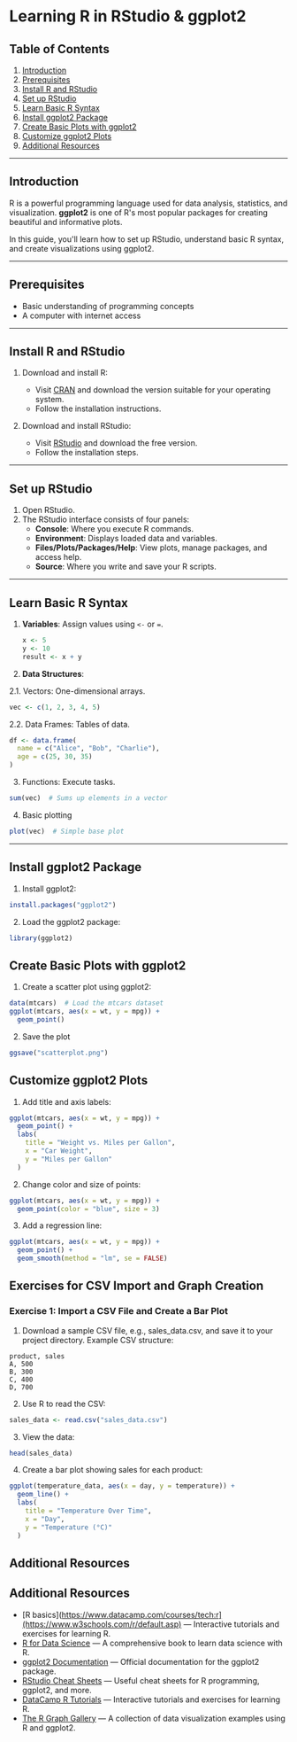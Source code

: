 # Learning R in RStudio & ggplot2

## Table of Contents
1. [Introduction](#introduction)
2. [Prerequisites](#prerequisites)
3. [Install R and RStudio](#install-r-and-rstudio)
4. [Set up RStudio](#set-up-rstudio)
5. [Learn Basic R Syntax](#learn-basic-r-syntax)
6. [Install ggplot2 Package](#install-ggplot2-package)
7. [Create Basic Plots with ggplot2](#create-basic-plots-with-ggplot2)
8. [Customize ggplot2 Plots](#customize-ggplot2-plots)
9. [Additional Resources](#additional-resources)

---

## Introduction
R is a powerful programming language used for data analysis, statistics, and visualization. **ggplot2** is one of R's most popular packages for creating beautiful and informative plots.

In this guide, you'll learn how to set up RStudio, understand basic R syntax, and create visualizations using ggplot2.

---

## Prerequisites
- Basic understanding of programming concepts
- A computer with internet access

---

## Install R and RStudio

1. Download and install R:
   - Visit [CRAN](https://cran.r-project.org/) and download the version suitable for your operating system.
   - Follow the installation instructions.

2. Download and install RStudio:
   - Visit [RStudio](https://www.rstudio.com/products/rstudio/download/) and download the free version.
   - Follow the installation steps.

---

## Set up RStudio

1. Open RStudio.
2. The RStudio interface consists of four panels:
   - **Console**: Where you execute R commands.
   - **Environment**: Displays loaded data and variables.
   - **Files/Plots/Packages/Help**: View plots, manage packages, and access help.
   - **Source**: Where you write and save your R scripts.

---

## Learn Basic R Syntax

1. **Variables**: Assign values using `<-` or `=`.
   ```r
   x <- 5
   y <- 10
   result <- x + y

2. **Data Structures**:

2.1. Vectors: One-dimensional arrays.

```r
vec <- c(1, 2, 3, 4, 5)
```

2.2. Data Frames: Tables of data.

```r
df <- data.frame(
  name = c("Alice", "Bob", "Charlie"),
  age = c(25, 30, 35)
)
```

3. Functions: Execute tasks.
```r
sum(vec)  # Sums up elements in a vector
```

4. Basic plotting
```r
plot(vec)  # Simple base plot
```

---

## Install ggplot2 Package

1. Install ggplot2:

```r
install.packages("ggplot2")
```

2. Load the ggplot2 package:

```r
library(ggplot2)
```

## Create Basic Plots with ggplot2

1. Create a scatter plot using ggplot2:
```r
data(mtcars)  # Load the mtcars dataset
ggplot(mtcars, aes(x = wt, y = mpg)) + 
  geom_point()
```

2. Save the plot
```r
ggsave("scatterplot.png")
```

## Customize ggplot2 Plots

1. Add title and axis labels:
```r
ggplot(mtcars, aes(x = wt, y = mpg)) +
  geom_point() +
  labs(
    title = "Weight vs. Miles per Gallon",
    x = "Car Weight",
    y = "Miles per Gallon"
  )
```

2. Change color and size of points:

```r
ggplot(mtcars, aes(x = wt, y = mpg)) +
  geom_point(color = "blue", size = 3)
```

3. Add a regression line:
```r
ggplot(mtcars, aes(x = wt, y = mpg)) +
  geom_point() +
  geom_smooth(method = "lm", se = FALSE)
```

## Exercises for CSV Import and Graph Creation

### Exercise 1: Import a CSV File and Create a Bar Plot

1. Download a sample CSV file, e.g., sales_data.csv, and save it to your project directory. Example CSV structure:

```csv
product, sales
A, 500
B, 300
C, 400
D, 700
```

2. Use R to read the CSV:

```r
sales_data <- read.csv("sales_data.csv")
```

3. View the data:

```r
head(sales_data)
```

4. Create a bar plot showing sales for each product:

```r
ggplot(temperature_data, aes(x = day, y = temperature)) + 
  geom_line() +
  labs(
    title = "Temperature Over Time",
    x = "Day",
    y = "Temperature (°C)"
  )
```

## Additional Resources

## Additional Resources

- [R basics](https://www.datacamp.com/courses/tech:r](https://www.w3schools.com/r/default.asp) — Interactive tutorials and exercises for learning R.
- [R for Data Science](https://r4ds.had.co.nz/) — A comprehensive book to learn data science with R.
- [ggplot2 Documentation](https://ggplot2.tidyverse.org/) — Official documentation for the ggplot2 package.
- [RStudio Cheat Sheets](https://www.rstudio.com/resources/cheatsheets/) — Useful cheat sheets for R programming, ggplot2, and more.
- [DataCamp R Tutorials](https://www.datacamp.com/courses/tech:r) — Interactive tutorials and exercises for learning R.
- [The R Graph Gallery](https://www.r-graph-gallery.com/) — A collection of data visualization examples using R and ggplot2.

